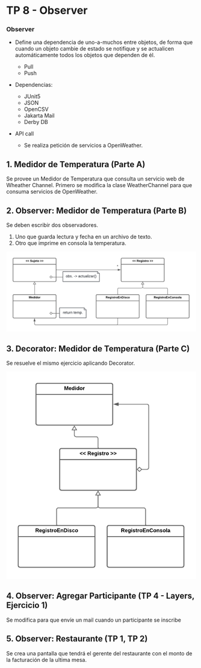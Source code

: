 # TP 8 - Observer

### Observer
- Define una dependencia de uno-a-muchos entre objetos, de forma que cuando un objeto cambie de estado se notifique y se actualicen automáticamente todos los objetos que dependen de él.
	- Pull
	- Push

- Dependencias:
    - JUnit5
    - JSON
    - OpenCSV
    - Jakarta Mail
    - Derby DB
- API call
	- Se realiza petición de servicios a OpenWeather.

## 1. Medidor de Temperatura (Parte A)
Se provee un Medidor de Temperatura que consulta un servicio web de Wheather Channel. Primero se modifica la clase WeatherChannel para que consuma servicios de OpenWeather.
  
## 2. Observer: Medidor de Temperatura (Parte B)
Se deben escribir dos observadores.
1. Uno que guarda lectura y fecha en un archivo de texto.
2. Otro que imprime en consola la temperatura.

![TP 8.1](/images/TP8.1.png)

## 3. Decorator: Medidor de Temperatura (Parte C)
Se resuelve el mismo ejercicio aplicando Decorator.
  
![TP 8.2](/images/TP8.2.png)

## 4. Observer: Agregar Participante (TP 4 - Layers, Ejercicio 1)
Se modifica para que envíe un mail cuando un participante se inscribe

## 5. Observer: Restaurante (TP 1, TP 2)
Se crea una pantalla que tendrá el gerente del restaurante con el monto de la facturación de la ultima mesa.